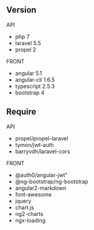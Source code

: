 ## Version

API
- php 7
- laravel 5.5
- propel 2

FRONT
- angular 5.1
- angular-cli 1.6.5
- typescript 2.5.3
- bootstrap 4

## Require

API
- propel/propel-laravel
- tymon/jwt-auth
- barryvdh/laravel-cors

FRONT
- @auth0/angular-jwt"
- @ng-bootstrap/ng-bootstrap
- angular2-markdown
- font-awesome
- jquery
- chart.js
- ng2-charts
- ngx-loading